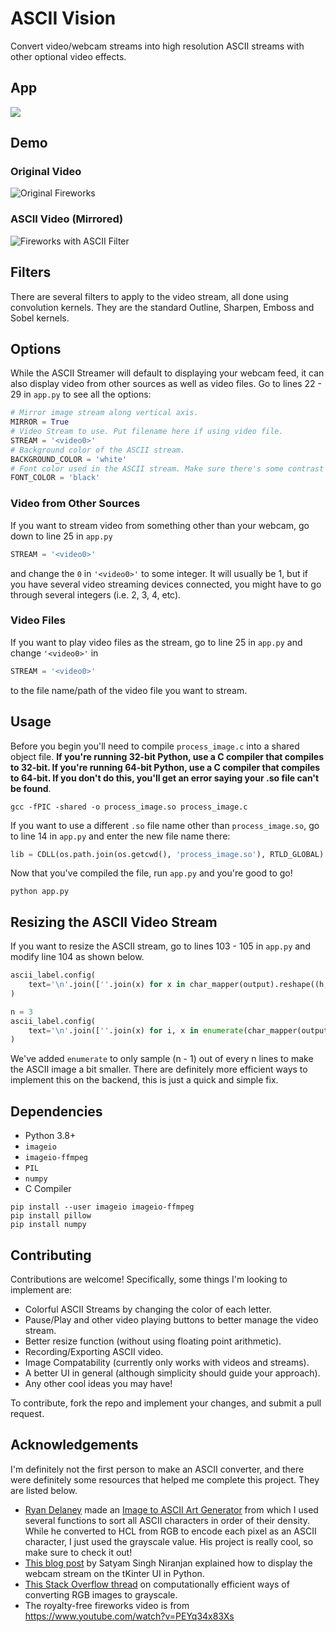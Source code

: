 # ASCII Vision

Convert video/webcam streams into high resolution ASCII streams with other optional video effects.

## App

<img src="Documentation/App-Demo.gif"/>

## Demo

### Original Video

<img src="Documentation/fireworks.gif" alt="Original Fireworks">

### ASCII Video (Mirrored)

<img src="Documentation/ASCII.gif" alt="Fireworks with ASCII Filter">

## Filters

There are several filters to apply to the video stream, all done using convolution kernels. They are the standard Outline, Sharpen, Emboss and Sobel kernels.

## Options

While the ASCII Streamer will default to displaying your webcam feed, it can also display video from other sources as well as video files. Go to lines 22 - 29 in `app.py` to see all the options:

```python
# Mirror image stream along vertical axis.
MIRROR = True
# Video Stream to use. Put filename here if using video file.
STREAM = '<video0>'
# Background color of the ASCII stream.
BACKGROUND_COLOR = 'white'
# Font color used in the ASCII stream. Make sure there's some contrast between the two.
FONT_COLOR = 'black'
```

### Video from Other Sources

If you want to stream video from something other than your webcam, go down to line 25 in `app.py`

```python
STREAM = '<video0>'
```

and change the `0` in `'<video0>'` to some integer. It will usually be 1, but if you have several video streaming devices connected, you might have to go through several integers (i.e. 2, 3, 4, etc).

### Video Files

If you want to play video files as the stream, go to line 25 in `app.py` and change `'<video0>'` in

```python
STREAM = '<video0>'
```

to the file name/path of the video file you want to stream.

## Usage

Before you begin you'll need to compile `process_image.c` into a shared object file. **If you're running 32-bit Python, use a C compiler that compiles to 32-bit. If you're running 64-bit Python, use a C compiler that compiles to 64-bit. If you don't do this, you'll get an error saying your .so file can't be found**.

```
gcc -fPIC -shared -o process_image.so process_image.c
```

If you want to use a different `.so` file name other than `process_image.so`, go to line 14 in `app.py` and enter the new file name there:

```python
lib = CDLL(os.path.join(os.getcwd(), 'process_image.so'), RTLD_GLOBAL)
```

Now that you've compiled the file, run `app.py` and you're good to go!

```
python app.py
```

## Resizing the ASCII Video Stream

If you want to resize the ASCII stream, go to lines 103 - 105 in `app.py` and modify line 104 as shown below.

```python
ascii_label.config(
    text='\n'.join([''.join(x) for x in char_mapper(output).reshape((h, w))])
)

n = 3
ascii_label.config(
    text='\n'.join([''.join(x) for i, x in enumerate(char_mapper(output).reshape((h, w))) if i % n])
)
```

We've added `enumerate` to only sample (n - 1) out of every n lines to make the ASCII image a bit smaller. There are definitely more efficient ways to implement this on the backend, this is just a quick and simple fix.

## Dependencies

* Python 3.8+
* `imageio`
* `imageio-ffmpeg`
* `PIL`
* `numpy`
* C Compiler

```
pip install --user imageio imageio-ffmpeg
pip install pillow
pip install numpy
```

## Contributing

Contributions are welcome! Specifically, some things I'm looking to implement are:

* Colorful ASCII Streams by changing the color of each letter.
* Pause/Play and other video playing buttons to better manage the video stream.
* Better resize function (without using floating point arithmetic).
* Recording/Exporting ASCII video.
* Image Compatability (currently only works with videos and streams).
* A better UI in general (although simplicity should guide your approach).
* Any other cool ideas you may have!

To contribute, fork the repo and implement your changes, and submit a pull request.

## Acknowledgements

I'm definitely not the first person to make an ASCII converter, and there were definitely some resources that helped me complete this project. They are listed below.

* [Ryan Delaney](https://github.com/Vitineth?tab=followers) made an [Image to ASCII Art Generator](https://github.com/Vitineth/ascii-art-generator) from which I used several functions to sort all ASCII characters in order of their density. While he converted to HCL from RGB to encode each pixel as an ASCII character, I just used the grayscale value. His project is really cool, so make sure to check it out!
* [This blog post](https://www.codespeedy.com/video-streaming-in-tkinter-with-python/) by Satyam Singh Niranjan explained how to display the webcam stream on the tKinter UI in Python.
* [This Stack Overflow thread](https://stackoverflow.com/questions/596216/formula-to-determine-perceived-brightness-of-rgb-color) on computationally efficient ways of converting RGB images to grayscale.
* The royalty-free fireworks video is from https://www.youtube.com/watch?v=PEYq34x83Xs